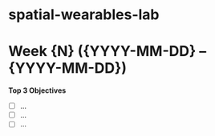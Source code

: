 # spatial-wearables-lab

# Week {N} ({YYYY-MM-DD} – {YYYY-MM-DD})

**Top 3 Objectives**
- [ ] …
- [ ] …
- [ ] …
